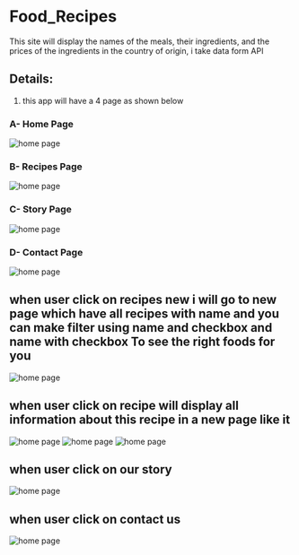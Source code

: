 # Food_Recipes

This site will display the names of the meals, their ingredients, and the prices of the ingredients in the country of origin, i take data form API

## Details:

1. this app will have a 4 page as shown below

### A- Home Page
![home page](public/image/all_home.png)
### B- Recipes Page
![home page](public/image/recipes.png)
### C- Story Page
![home page](public/image/story.png)
### D- Contact Page
![home page](public/image/contact_us.png)


## when user click on recipes new i will go to new page which have all recipes with name and you can make filter using name and checkbox and name with checkbox To see the right foods for you
![home page](public/image/recipes.png)

## when user click on recipe will display all information about this recipe in a new page like it
![home page](public/image/recipe1.png)
![home page](public/image/recipe2.png)
![home page](public/image/recipe3.png)




## when user click on our story
![home page](public/image/story.png)

## when user click on contact us 
![home page](public/image/contact_us.png)

